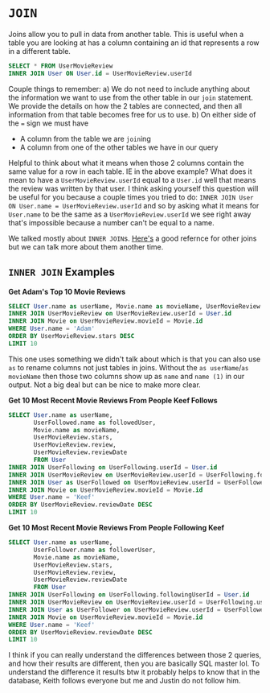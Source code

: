 # `JOIN`
Joins allow you to pull in data from another table. This is useful when a table you are looking at has a column containing an id that represents a row in a different table.
```SQL
SELECT * FROM UserMovieReview
INNER JOIN User ON User.id = UserMovieReview.userId
```
Couple things to remember:
a) We do not need to include anything about the information we want to use from the other table in our `join` statement. We provide the details on how the 2 tables are connected, and then all information from that table becomes free for us to use.
b) On either side of the `=` sign we must have
*  A column from the table we are `join`ing
*  A column from one of the other tables we have in our query

Helpful to think about what it means when those 2 columns contain the same value for a row in each table. IE in the above example? What does it mean to have a `UserMovieReview.userId` equal to a `User.id` well that means the review was written by that user. I think asking yourself this question will be useful for you because a couple times you tried to do: `INNER JOIN User ON User.name = UserMovieReview.userId` and so by asking what it means for `User.name` to be the same as a `UserMovieReview.userId` we see right away that's impossible because a number can't be equal to a name.

We talked mostly about `INNER JOIN`s. [Here's](https://stackoverflow.com/a/26760807) a good refernce for other joins but we can talk more about them another time.

## `INNER JOIN` Examples


**Get Adam's Top 10 Movie Reviews**
```SQL
SELECT User.name as userName, Movie.name as movieName, UserMovieReview.stars, UserMovieReview.review, UserMovieReview.reviewDate FROM User
INNER JOIN UserMovieReview on UserMovieReview.userId = User.id
INNER JOIN Movie on UserMovieReview.movieId = Movie.id
WHERE User.name = 'Adam'
ORDER BY UserMovieReview.stars DESC
LIMIT 10
```
This one uses something we didn't talk about which is that you can also use `as` to rename columns not just tables in joins. Without the `as userName`/`as movieName` then those two columns show up as `name` and `name (1)` in our output. Not a big deal but can be nice to make more clear.

**Get 10 Most Recent Movie Reviews From People Keef Follows**
```SQL
SELECT User.name as userName,
       UserFollowed.name as followedUser,
       Movie.name as movieName,
       UserMovieReview.stars,
       UserMovieReview.review,
       UserMovieReview.reviewDate
       FROM User
INNER JOIN UserFollowing on UserFollowing.userId = User.id
INNER JOIN UserMovieReview on UserMovieReview.userId = UserFollowing.followingUserId
INNER JOIN User as UserFollowed on UserMovieReview.userId = UserFollowed.id
INNER JOIN Movie on UserMovieReview.movieId = Movie.id
WHERE User.name = 'Keef'
ORDER BY UserMovieReview.reviewDate DESC
LIMIT 10
```

**Get 10 Most Recent Movie Reviews From People Following Keef**
```SQL
SELECT User.name as userName,
       UserFollower.name as followerUser,
       Movie.name as movieName,
       UserMovieReview.stars,
       UserMovieReview.review,
       UserMovieReview.reviewDate
       FROM User
INNER JOIN UserFollowing on UserFollowing.followingUserId = User.id
INNER JOIN UserMovieReview on UserMovieReview.userId = UserFollowing.userId
INNER JOIN User as UserFollower on UserMovieReview.userId = UserFollower.id
INNER JOIN Movie on UserMovieReview.movieId = Movie.id
WHERE User.name = 'Keef'
ORDER BY UserMovieReview.reviewDate DESC
LIMIT 10
```
I think if you can really understand the differences between those 2 queries, and how their results are different, then you are basically SQL master lol. To understand the difference it results btw it probably helps to know that in the database, Keith follows everyone but me and Justin do not follow him.
